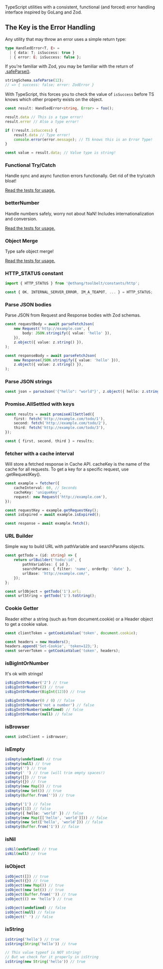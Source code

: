 TypeScript utilities with a consistent, functional (and forced) error handling interface 
inspired by GoLang and Zod.

## The Key is the Error Handling

Any utility that may throw an error uses a simple return type:

```ts
type HandledError<T, E> =
  | { data: T; isSuccess: true }
  | { error: E; isSuccess: false };
```

If you're familiar with Zod, you may be familiar with the return of [.safeParse()](https://zod.dev/?id=safeparse).

```ts
stringSchema.safeParse(12);
// => { success: false; error: ZodError }
```
With TypeScript, this forces you to check the value of `isSuccess` before TS knows which other property exists on the object.

```ts
const result: HandledError<string, Error> = foo();

result.data // This is a type error!
result.error // Also a type error!

if (!result.isSuccess) {
    result.data // Type error!
    console.error(error.message); // TS knows this is an Error Type!
}

const value = result.data; // Value type is string!
```

### Functional Try/Catch

Handle sync and async function errors functionally. Get rid of the try/catch bloat!

[Read the tests for usage.](./tests/functional/try-catch.test.ts)

### betterNumber

Handle numbers safely, worry not about NaN! Includes internationalization and conversion.

[Read the tests for usage.](./tests/number/number.test.ts)

### Object Merge

Type safe object merge!

[Read the tests for usage.](./tests/object/merge.test.ts)


### HTTP_STATUS constant

```ts
import { HTTP_STATUS } from '@ethang/toolbelt/constants/http';

const { OK, INTERNAL_SERVER_ERROR, IM_A_TEAPOT, ... } = HTTP_STATUS;
```

### Parse JSON bodies

Parse JSON from Request and Response bodies with Zod schemas.

```ts
const requestBody = await parseFetchJson(
    new Request('http://example.com', {
        body: JSON.stringify({ value: 'hello' }),
    }),
    z.object({ value: z.string() }),
);

const responseBody = await parseFetchJson(
    new Response(JSON.stringify({ value: 'hello' })),
    z.object({ value: z.string() }),
);
```

### Parse JSON strings

```ts
const json = parseJson('{"hello": "world"}', z.object({ hello: z.string() }));
```

### Promise.AllSettled with keys

```ts
const results = await promiseAllSettled({
    first: fetch('http://example.com/todo/1'),
    second: fetch('http://example.com/todo/2'),
    third: fetch('http://example.com/todo/3'),
});

const { first, second, third } = results;
```

### fetcher with a cache interval

Will store a fetched response in Cache API. 
cacheKey is the name of the cache for all requests.
To get a key for a specific request, use .getRequestKey().

```ts
const example = fetcher({
    cacheInterval: 60, // Seconds
    cacheKey: 'uniqueKey',
    request: new Request('http://example.com'),
});

const requestKey = example.getRequestKey(); 
const isExpired = await example.isExpired();

const response = await example.fetch();
```

### URL Builder

Simple way to build URL with pathVariable and searchParams objects.

```ts
const getTodo = (id: string) => {
    return urlBuilder('todo/:id', {
        pathVariables: { id },
        searchParams: { filter: 'name', orderBy: 'date' },
        urlBase: 'http://example.com/',
    });
};

const urlObject = getTodo('1').url;
const urlString = getTodo('1').toString();
```

### Cookie Getter

Reader either a string (such as from document.cookie) or a Header object to get a cookie value.

```ts
const clientToken = getCookieValue('token', document.cookie);

const headers = new Headers();
headers.append('Set-Cookie', 'token=123;');
const serverToken = getCookieValue('token', headers);
```

### isBigIntOrNumber

It's ok with strings!

```ts
isBigIntOrNumber('2') // true
isBigIntOrNumber(2) // true
isBigIntOrNumber(BigInt(123)) // true

isBigIntOrNumber(0 / 0) // false
isBigIntOrNumber('not a number') // false
isBigIntOrNumber(undefined) // false
isBigIntOrNumber(null) // false
```

### isBrowser

```ts
const isOnClient = isBrowser;
```

### isEmpty

```ts
isEmpty(undefined) // true
isEmpty(null) // true
isEmpty('') // true
isEmpty(' ') // true (will trim empty spaces!)
isEmpty([]) // true
isEmpty({}) // true
isEmpty(new Map()) // true
isEmpty(new Set()) // true
isEmpty(Buffer.from('')) // true

isEmpty('1') // false
isEmpty([1]) // false
isEmpty({ hello: 'world' }) // false
isEmpty(new Map([['hello', 'world']])) // false
isEmpty(new Set(['hello', 'world'])) // false
isEmpty(Buffer.from('1')) // false
```

### isNil

```ts
isNil(undefined) // true
isNil(null) // true
```

### isObject

```ts
isObject([]) // true
isObject({}) // true
isObject(new Map()) // true
isObject(new Set()) // true
isObject(Buffer.from('')) // true
isObject(() => 'hello') // true

isObject(undefined) // false
isObject(null) // false
isObject(' ') // false
```

### isString

```ts
isString('hello') // true
isString(String('hello')) // true

// This value typeof is NOT string! 
// But we check for it properly in isString
isString(new String('hello')) // true
```
